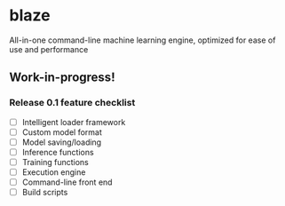# blaze
All-in-one command-line machine learning engine, optimized for ease of use and performance

## Work-in-progress!
### Release 0.1 feature checklist
- [ ] Intelligent loader framework
- [ ] Custom model format
- [ ] Model saving/loading
- [ ] Inference functions
- [ ] Training functions
- [ ] Execution engine
- [ ] Command-line front end
- [ ] Build scripts
